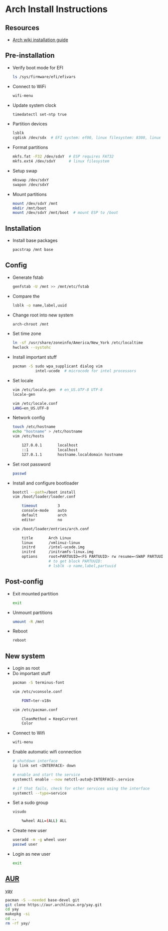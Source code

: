 # Arch Install Instructions

## Resources

-   [Arch wiki installation guide](https://wiki.archlinux.org/index.php/installation_guide)

## Pre-installation

-   Verify boot mode for EFI
    ```sh
    ls /sys/firmware/efi/efivars
    ```
-   Connect to WiFi
    ```sh
    wifi-menu
    ```
-   Update system clock
    ```sh
    timedatectl set-ntp true
    ```
-   Partition devices
    ```sh
    lsblk
    cgdisk /dev/sdx  # EFI system: ef00, linux filesystem: 8300, linux swap: 8200
    ```
-   Format partitions
    ```sh
    mkfs.fat -F32 /dev/sdxY  # ESP requires FAT32
    mkfs.ext4 /dev/sdxY      # linux filesystem
    ```
-   Setup swap
    ```sh
    mkswap /dev/sdxY
    swapon /dev/sdxY
    ```
-   Mount partitions
    ```sh
    mount /dev/sdxY /mnt
    mkdir /mnt/boot
    mount /dev/sdxY /mnt/boot  # mount ESP to /boot
    ```

## Installation

-   Install base packages
    ```sh
    pacstrap /mnt base
    ```

## Config

-   Generate fstab
    ```sh
    genfstab -U /mnt >> /mnt/etc/fstab
    ```
-   Compare the
    ```sh
    lsblk -o name,label,uuid
    ```
-   Change root into new system
    ```sh
    arch-chroot /mnt
    ```
-   Set time zone
    ```sh
    ln -sf /usr/share/zoneinfo/America/New_York /etc/localtime
    hwclock --systohc
    ```
-   Install important stuff
    ```sh
    pacman -S sudo wpa_supplicant dialog vim
              intel-ucode  # microcode for intel processors
    ```
-   Set locale
    ```sh
    vim /etc/locale.gen  # en_US.UTF-8 UTF-8
    locale-gen

    vim /etc/locale.conf
    LANG=en_US.UTF-8
    ```
-   Network config
    ```sh
    touch /etc/hostname
    echo "hostname" > /etc/hostname
    vim /etc/hosts

        127.0.0.1       localhost
        ::1             localhost
        127.0.1.1       hostname.localdomain hostname
    ```
-   Set root password
    ```sh
    passwd
    ```
-   Install and configure bootloader
    ```sh
    bootctl --path=/boot install
    vim /boot/loader/loader.conf

        timeout         3
        console-mode    auto
        default         arch
        editor          no

    vim /boot/loader/entries/arch.conf

        title       Arch Linux
        linux       /vmlinuz-linux
        initrd      /intel-ucode.img
        initrd      /initramfs-linux.img
        options     root=PARTUUID=<FS PARTUUID> rw resume=<SWAP PARTUUID>
                    # to get block PARTUUID:
                    # lsblk -o name,label,partuuid
    ```

## Post-config

-   Exit mounted partition
    ```sh
    exit
    ```
-   Unmount partitions
    ```sh
    umount -R /mnt
    ```
-   Reboot
    ```sh
    reboot
    ```

## New system

-   Login as root
-   Do important stuff
    ```sh
    pacman -S terminus-font

    vim /etc/vconsole.conf

        FONT=ter-v18n

    vim /etc/pacman.conf

        CleanMethod = KeepCurrent
        Color
    ```
-   Connect to Wifi
    ```sh
    wifi-menu
    ```
-   Enable automatic wifi connection
    ```sh
    # shutdown interface
    ip link set <INTERFACE> down

    # enable and start the service
    systemctl enable --now netctl-auto@<INTERFACE>.service

    # if that fails, check for other services using the interface
    systemctl --type=service
    ```
-   Set a sudo group
    ```sh
    visudo

        %wheel ALL=(ALL) ALL
    ```
-   Create new user
    ```sh
    useradd -m -g wheel user
    passwd user
    ```
-   Login as new user
    ```sh
    exit
    ```

## [AUR](https://wiki.archlinux.org/index.php/Arch_User_Repository)

[yay](https://github.com/Jguer/yay)
```sh
pacman -S --needed base-devel git
git clone https://aur.archlinux.org/yay.git
cd yay
makepkg -si
cd ..
rm -rf yay/
```
